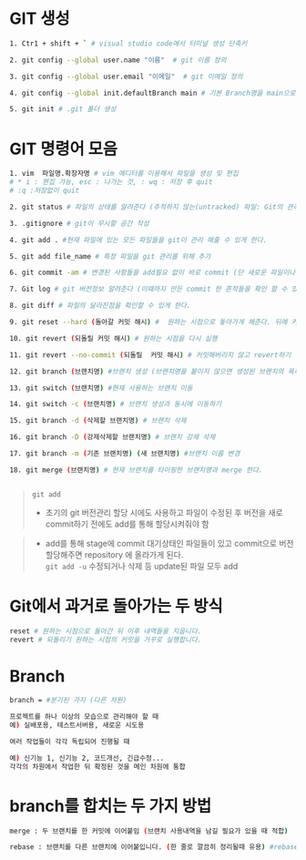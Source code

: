 # GIT 생성

```Bash
1. Ctr1 + shift + ` # visual studio code에서 터미널 생성 단축키

2. git config --global user.name "이름"  # git 이름 정의

3. git config --global user.email "이메일"  # git 이메일 정의

4. git config --global init.defaultBranch main # 기본 Branch명을 main으로 바꿔준다.

5. git init # .git 폴더 생성
```

# GIT 명령어 모음

```Bash
1. vim  파일명.확장자명 # vim 에디터를 이용해서 파일을 생성 및 편집
# * i : 편집 가능, esc : 나가는 것, : wq : 저장 후 quit
# :q :저장없이 quit

2. git status # 파일의 상태를 알려준다 (추적하지 않는(untracked) 파일: Git의 관리에 들어간 적 없는 파일

3. .gitignore # git이 무시할 공간 작성

4. git add . #현재 파일에 있는 모든 파일들을 git이 관리 해줄 수 있게 한다.

5. git add file_name # 특정 파일을 git 관리를 위해 추가

6. git commit -am # 변경된 사항들을 add필요 없이 바로 commit (단 새로운 파일이나 버전이 있을 경우 별도의 add필요)

7. Git log # git 버전정보 알려준다 (이때까지 만든 commit 한 흔적들을 확인 할 수 있다.)

8. git diff # 파일의 달라진점을 확인할 수 있게 한다.

9. git reset --hard (돌아갈 커밋 해시) #  원하는 시점으로 돟아가게 해준다. 뒤에 커밋 해시가 없으면 마지막 커밋을 가리킴

10. git revert (되돌릴 커밋 해시) # 원하는 시점을 다시 실행

11. git revert --no-commit (되돌릴  커밋 해시) # 커밋해버리지 않고 revert하기

12. git branch (브랜치명) #브랜치 생성 (브랜치명을 붙이지 않으면 생성된 브랜치의 목록을 확인 할 수 있다.)

13. git switch (브랜치명) #현재 사용하는 브랜치 이동

14. git switch -c (브랜치명) # 브랜치 생성과 동시에 이동하기

15. git branch -d (삭제할 브랜치명) # 브랜치 삭제

16. git branch -D (강제삭제할 브랜치명) # 브랜치 강제 삭제

17. git branch -m (기존 브랜치명) (새 브랜치명) #브랜치 이름 변경

18. git merge (브랜치명) # 현재 브랜치를 타이핑한 브랜치명과 merge 한다.



```

> `git add`
>
> - 초기의 git 버전관리 할당 시에도 사용하고 파일이 수정된 후 버전을 새로 commit하기 전에도 add를 통해 할당시켜줘야 함

> - add를 통해 stage에 commit 대기상태인 파일들이 있고 commit으로 버전 할당해주면 repository 에 올라가게 된다.  
>   `git add -u` 수정되거나 삭제 등 update된 파일 모두 add

# Git에서 과거로 돌아가는 두 방식

```Bash
reset # 원하는 시점으로 돌아간 뒤 이후 내역들을 지웁니다.
revert # 되돌리기 원하는 시점의 커밋을 거꾸로 실행합니다.
```

# Branch

```bash
branch = #분기된 가지 (다른 차원)

프로젝트를 하나 이상의 모습으로 관리해야 할 때
예) 실배포용, 테스트서버용, 새로운 시도용

여러 작업들이 각각 독립되어 진행될 때

예) 신기능 1, 신기능 2, 코드개선, 긴급수정...
각각의 차원에서 작업한 뒤 확정된 것을 메인 차원에 통합
```

# branch를 합치는 두 가지 방법

```bash
merge : 두 브랜치를 한 커밋에 이어붙임 (브랜치 사용내역을 남길 필요가 있을 때 적합)

rebase : 브랜치를 다른 브랜치에 이어붙입니다. (한 줄로 깔끔히 정리될때 유용) #rebase를 할 경우 merge와는 다르게 남겨놓지 않을 브랜치로 switch한 상태에서 rebase를 한 이후 두 브랜치를 merge를 해줘야 한다. 그 이후 남겨놓지 않을 브랜치를 삭제한다.
```
